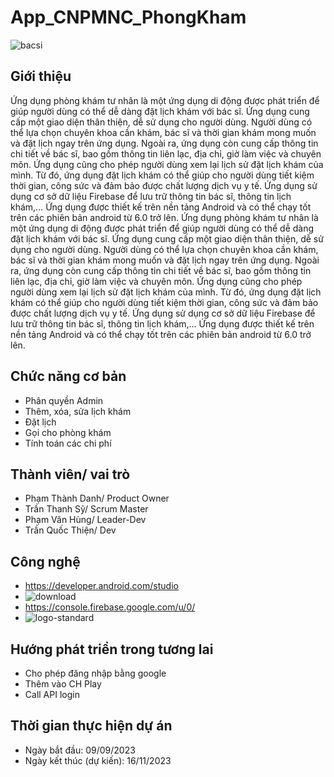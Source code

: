# App_CNPMNC_PhongKham
![bacsi](https://github.com/VhungSIK/Nhom2_AppPhongKhamTuNhan_T5_Ca2/assets/146317191/8e5e486c-6281-4c62-b991-600c632e7d16)
## Giới thiệu
Ứng dụng phòng khám tư nhân là một ứng dụng di động được phát triển để giúp người dùng có thể
dễ dàng đặt lịch khám với bác sĩ. Ứng dụng cung cấp một giao diện thân thiện, dễ sử dụng 
cho người dùng. Người dùng có thể lựa chọn chuyên khoa cần khám, bác sĩ và thời gian khám
mong muốn và đặt lịch ngay trên ứng dụng. Ngoài ra, ứng dụng còn cung cấp thông tin chi 
tiết về bác sĩ, bao gồm thông tin liên lạc, địa chỉ, giờ làm việc và chuyên môn. Ứng dụng cũng 
cho phép người dùng xem lại lịch sử đặt lịch khám của mình. Từ đó, ứng dụng đặt lịch khám 
có thể giúp cho người dùng tiết kiệm thời gian, công sức và đảm bảo được chất lượng dịch 
vụ y tế. Ứng dụng sử dụng cơ sở dữ liệu Firebase để lưu trữ thông tin bác sĩ, thông tin lịch 
khám,… Ứng dụng được thiết kế trên nền tảng Android và có thể chạy tốt trên các phiên bản 
android từ 6.0 trở lên.
Ứng dụng phòng khám tư nhân là một ứng dụng di động được phát triển để giúp người dùng có thể
dễ dàng đặt lịch khám với bác sĩ. Ứng dụng cung cấp một giao diện thân thiện, dễ sử dụng 
cho người dùng. Người dùng có thể lựa chọn chuyên khoa cần khám, bác sĩ và thời gian khám
mong muốn và đặt lịch ngay trên ứng dụng. Ngoài ra, ứng dụng còn cung cấp thông tin chi 
tiết về bác sĩ, bao gồm thông tin liên lạc, địa chỉ, giờ làm việc và chuyên môn. Ứng dụng cũng 
cho phép người dùng xem lại lịch sử đặt lịch khám của mình. Từ đó, ứng dụng đặt lịch khám 
có thể giúp cho người dùng tiết kiệm thời gian, công sức và đảm bảo được chất lượng dịch 
vụ y tế. Ứng dụng sử dụng cơ sở dữ liệu Firebase để lưu trữ thông tin bác sĩ, thông tin lịch 
khám,… Ứng dụng được thiết kế trên nền tảng Android và có thể chạy tốt trên các phiên bản 
android từ 6.0 trở lên.
## Chức năng cơ bản
- Phân quyền Admin
- Thêm, xóa, sửa lịch khám
- Đặt lịch
- Gọi cho phòng khám
- Tính toán các chi phí
## Thành viên/ vai trò
- Phạm Thành Danh/ Product Owner
- Trần Thanh Sỹ/ Scrum Master
- Phạm Văn Hùng/ Leader-Dev
- Trần Quốc Thiện/ Dev
## Công nghệ
- https://developer.android.com/studio
- ![download](https://github.com/VhungSIK/Nhom2_AppPhongKhamTuNhan_T5_Ca2/assets/146317191/5a2de244-06e6-43b3-bda7-3fdf91fc0f9d)
- https://console.firebase.google.com/u/0/
- ![logo-standard](https://github.com/VhungSIK/Nhom2_AppPhongKhamTuNhan_T5_Ca2/assets/146317191/d379871c-7ae1-4a46-9b73-ef265d5ecc96)
## Hướng phát triển trong tương lai
- Cho phép đăng nhập bằng google
- Thêm vào CH Play
- Call API login
## Thời gian thực hiện dự án
- Ngày bắt đầu: 09/09/2023
- Ngày kết thúc (dự kiến): 16/11/2023
